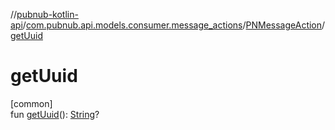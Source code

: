 //[pubnub-kotlin-api](../../../index.md)/[com.pubnub.api.models.consumer.message_actions](../index.md)/[PNMessageAction](index.md)/[getUuid](get-uuid.md)

# getUuid

[common]\
fun [getUuid](get-uuid.md)(): [String](https://kotlinlang.org/api/latest/jvm/stdlib/kotlin/-string/index.html)?
